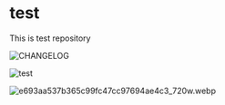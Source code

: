 # test
This is test repository

![CHANGELOG](https://image.ygxb.net/i/2022/12/28/63ac30ea9b702.webp)

![test](https://pica.zhimg.com/80/e693aa537b365c99fc47cc97694ae4c3_720w.webp)

![e693aa537b365c99fc47cc97694ae4c3_720w.webp](https://image.ygxb.net/i/2022/12/28/63ac34822732d.webp)
